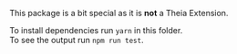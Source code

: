 This package is a bit special as it is **not** a Theia Extension.

To install dependencies run `yarn` in this folder.  
To see the output run `npm run test`.

